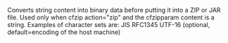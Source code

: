 Converts string content into binary data before putting
            it into a ZIP or JAR file. Used only when cfzip
            action="zip" and the cfzipparam content is a string.
            Examples of character sets are:
             JIS
             RFC1345
             UTF-16 (optional, default=encoding of the host machine)